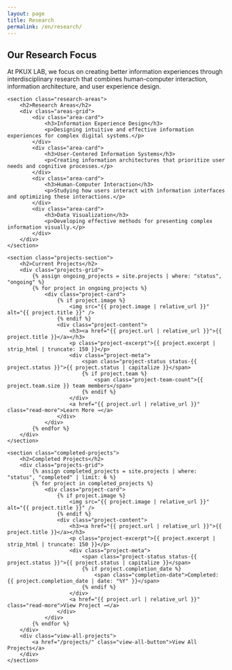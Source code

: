 ```yaml
---
layout: page
title: Research
permalink: /en/research/
---
```


<div class="research-overview">
    <section class="research-intro">
        <h2>Our Research Focus</h2>
        <p>At PKUX LAB, we focus on creating better information experiences through interdisciplinary research that combines human-computer interaction, information architecture, and user experience design.</p>
    </section>

    <section class="research-areas">
        <h2>Research Areas</h2>
        <div class="areas-grid">
            <div class="area-card">
                <h3>Information Experience Design</h3>
                <p>Designing intuitive and effective information experiences for complex digital systems.</p>
            </div>
            <div class="area-card">
                <h3>User-Centered Information Systems</h3>
                <p>Creating information architectures that prioritize user needs and cognitive processes.</p>
            </div>
            <div class="area-card">
                <h3>Human-Computer Interaction</h3>
                <p>Studying how users interact with information interfaces and optimizing these interactions.</p>
            </div>
            <div class="area-card">
                <h3>Data Visualization</h3>
                <p>Developing effective methods for presenting complex information visually.</p>
            </div>
        </div>
    </section>

    <section class="projects-section">
        <h2>Current Projects</h2>
        <div class="projects-grid">
            {% assign ongoing_projects = site.projects | where: "status", "ongoing" %}
            {% for project in ongoing_projects %}
                <div class="project-card">
                    {% if project.image %}
                        <img src="{{ project.image | relative_url }}" alt="{{ project.title }}" />
                    {% endif %}
                    <div class="project-content">
                        <h3><a href="{{ project.url | relative_url }}">{{ project.title }}</a></h3>
                        <p class="project-excerpt">{{ project.excerpt | strip_html | truncate: 150 }}</p>
                        <div class="project-meta">
                            <span class="project-status status-{{ project.status }}">{{ project.status | capitalize }}</span>
                            {% if project.team %}
                                <span class="project-team-count">{{ project.team.size }} team members</span>
                            {% endif %}
                        </div>
                        <a href="{{ project.url | relative_url }}" class="read-more">Learn More →</a>
                    </div>
                </div>
            {% endfor %}
        </div>
    </section>

    <section class="completed-projects">
        <h2>Completed Projects</h2>
        <div class="projects-grid">
            {% assign completed_projects = site.projects | where: "status", "completed" | limit: 6 %}
            {% for project in completed_projects %}
                <div class="project-card">
                    {% if project.image %}
                        <img src="{{ project.image | relative_url }}" alt="{{ project.title }}" />
                    {% endif %}
                    <div class="project-content">
                        <h3><a href="{{ project.url | relative_url }}">{{ project.title }}</a></h3>
                        <p class="project-excerpt">{{ project.excerpt | strip_html | truncate: 150 }}</p>
                        <div class="project-meta">
                            <span class="project-status status-{{ project.status }}">{{ project.status | capitalize }}</span>
                            {% if project.completion_date %}
                                <span class="completion-date">Completed: {{ project.completion_date | date: "%Y" }}</span>
                            {% endif %}
                        </div>
                        <a href="{{ project.url | relative_url }}" class="read-more">View Project →</a>
                    </div>
                </div>
            {% endfor %}
        </div>
        <div class="view-all-projects">
            <a href="/projects/" class="view-all-button">View All Projects</a>
        </div>
    </section>
</div>